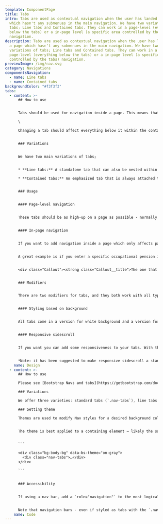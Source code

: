 ```yaml
---
template: ComponentPage
title: Tabs
intro: Tabs are used as contextual navigation when the user has landed on a page
  which hasn't any submenues in the main navigation. We have two variations of
  tabs; Line tabs and Contained tabs. They can work in a page-level (everything
  below the tabs) or a in-page level (a specific area controlled by the tabs)
  navigation.
description: Tabs are used as contextual navigation when the user has landed on
  a page which hasn't any submenues in the main navigation. We have two
  variations of tabs; Line tabs and Contained tabs. They can work in a
  page-level (everything below the tabs) or a in-page level (a specific area
  controlled by the tabs) navigation.
previewImage: /img/nav.svg
category: Navigations
componentsNavigation:
  - name: Line tabs
  - name: Contained tabs
backgroundColor: "#f3f3f3"
tabs:
  - content: >-
      ## How to use


      Tabs should be used for navigation inside a page. This means that tabs are the most local way of navigating, and should only be used for when it doesn't make sense to divide the content into several pages/views. They always contain at least two items and one tab is active at a time. Tabs can be used on full page layouts or in components such as modals, cards, or side panels.\

      \

      Changing a tab should affect everything below it within the container or page and nothing above it.


      ### Variations


      We have two main variations of tabs;


      * **Line tabs:** A standalone tab that can also be nested within components. It is commonly used within components or for content using the entire page for layout, not connected to any other components. Modifiers for this tab include icon support.

      * **Contained tabs:** An emphasized tab that is always attached to a background container. It is commonly used for defined content areas, like sub-pages or attached to cards..


      ### U﻿sage


      #### Page-level navigation


      These tabs should be as high-up on a page as possible - normally the only thing above them are [breadcrumbs](breadcrumb). Their most common usage is in Mina Sidor to display a low-level navigation between related pages built on IM-technology. More modern NIM-based pages usually use a series of [collapsed panels](../page-content/panel) rather than tabs.


      #### In-page navigation


      If you want to add navigation inside a page which only affects parts of the content you should in-page navigational tabs. In-page navigational tabs work great if you have some general information you want to display the whole time, but then have so much or different information that it doesn't fit on a page.


      A great example is if you enter a specific occupational pension in Mina Sidor; the value is displayed prominently and then there are in-page navigational tabs separating the savings-related parts and insurance-related parts into different views.


      <div class="Callout"><strong class="Callout__title">The one that defys the rule </strong><p class="Callout__text">We have a version of Line tab that control content above. Commonly used to change the data in a graph.</p></div>


      ### Modifiers


      There are two modifiers for tabs, and they both work with all types of tabs.


      #### Styling based on background


      All tabs come in a version for white background and a version for grey background. Choose the right one for your background.


      #### Responsive sidescroll


      If you want you can add some responsiveness to your tabs. With this modifier activated the user will be able to sidescroll between the tabs if they don't fit on one row. Otherwise the tabs will flow over several rows.


      *Note: it has been suggested to make responsive sidescroll a standard feature of the component, meaning that it will be always on.*
    name: Design
  - content: >-
      ## How to use

      Please see [Bootstrap Navs and tabs](https://getbootstrap.com/docs/5.3/components/navs-tabs/) for instructions.

      ### Variations

      We offer three varieties: standard tabs (`.nav-tabs`), line tabs (`.nav-lines`) and sub nav (`.nav-sub`). line tabs and sub nav are custom and not part of Bootstrap.

      ### Setting theme

      Themes are used to modify Nav styles for a desired background color. See how the hover color for Line Tabs changes from white to blue on a white background.


      The theme is best applied to a containing element – likely the same element that applies the background color – with the `data-bs-theme="on-gray"` class. Tabs currently support `on-gray` and `on-white`.


      ```

      <div class="bg-body-bg" data-bs-theme="on-gray">
        <div class="nav-tabs">…</div>
      </div>

      ```


      ### Accessibility


      If using a nav bar, add a `role="navigation"` to the most logical parent container of the `<ul>` or wrap a `<nav>` element around the navigation. Don't add the role to the `<ul>` as this will prevent it from being announced as a list by assistive technologies.


      Note that navigation bars - even if styled as tabs with the `.nav-tabs` class - should not have `role="tablist"`, `role="tab"`, or `role="tabpanel"` attributes. See ([this soruce](https://getbootstrap.com/docs/5.3/components/navs-tabs/#regarding-accessibility)) for more information.
    name: Code
---
```

